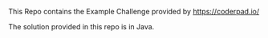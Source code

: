 This Repo contains the Example Challenge provided by https://coderpad.io/ 

The solution provided in this repo is in Java.
